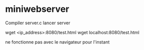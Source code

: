 # miniwebserver


Compiler server.c 
lancer server

wget <ip_address>:8080/test.html
wget localhost:8080/test.html

ne fonctionne pas avec le navigateur pour l'instant

